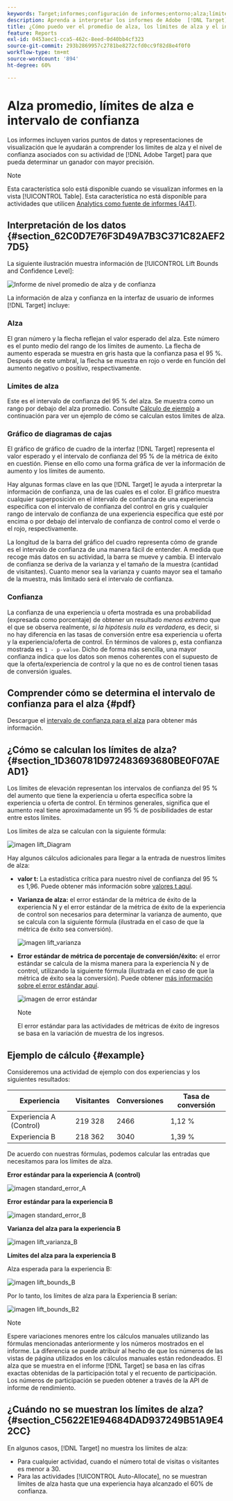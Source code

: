 ```yaml
---
keywords: Target;informes;configuración de informes;entorno;alza;límite de alza;variación;confianza;control
description: Aprenda a interpretar los informes de Adobe  [!DNL Target] que incluyen puntos de datos y representaciones de visualización para ayudarle a comprender los límites de alza y el nivel de confianza de sus actividades.
title: ¿Cómo puedo ver el promedio de alza, los límites de alza y el intervalo de confianza?
feature: Reports
exl-id: 0453aec1-cca5-462c-8eed-0d40bb4cf323
source-git-commit: 293b2869957c2781be8272cfd0cc9f82d8e4f0f0
workflow-type: tm+mt
source-wordcount: '894'
ht-degree: 60%

---
```


# Alza promedio, límites de alza e intervalo de confianza

Los informes incluyen varios puntos de datos y representaciones de visualización que le ayudarán a comprender los límites de alza y el nivel de confianza asociados con su actividad de [!DNL Adobe Target] para que pueda determinar un ganador con mayor precisión.

>[!NOTE]
>
>Esta característica solo está disponible cuando se visualizan informes en la vista [!UICONTROL Table]. Esta característica no está disponible para actividades que utilicen [Analytics como fuente de informes (A4T)](/help/main/c-integrating-target-with-mac/a4t/a4t.md#concept_7540C8C04259434AB6EE33B09F47A1DE).

## Interpretación de los datos {#section_62C0D7E76F3D49A7B3C371C82AEF27D5}

La siguiente ilustración muestra información de [!UICONTROL Lift Bounds and Confidence Level]:

![Informe de nivel promedio de alza y de confianza](/help/main/c-reports/c-report-settings/assets/lift-screenshot-new.png)

La información de alza y confianza en la interfaz de usuario de informes [!DNL Target] incluye:

### Alza

El gran número y la flecha reflejan el valor esperado del alza. Este número es el punto medio del rango de los límites de aumento. La flecha de aumento esperada se muestra en gris hasta que la confianza pasa el 95 %. Después de este umbral, la flecha se muestra en rojo o verde en función del aumento negativo o positivo, respectivamente.

### Límites de alza

Este es el intervalo de confianza del 95 % del alza. Se muestra como un rango por debajo del alza promedio. Consulte [Cálculo de ejemplo](#example) a continuación para ver un ejemplo de cómo se calculan estos límites de alza.

### Gráfico de diagramas de cajas

El gráfico de gráfico de cuadro de la interfaz [!DNL Target] representa el valor esperado y el intervalo de confianza del 95 % de la métrica de éxito en cuestión. Piense en ello como una forma gráfica de ver la información de aumento y los límites de aumento.

Hay algunas formas clave en las que [!DNL Target] le ayuda a interpretar la información de confianza, una de las cuales es el color. El gráfico muestra cualquier superposición en el intervalo de confianza de una experiencia específica con el intervalo de confianza del control en gris y cualquier rango de intervalo de confianza de una experiencia específica que esté por encima o por debajo del intervalo de confianza de control como el verde o el rojo, respectivamente.

La longitud de la barra del gráfico del cuadro representa cómo de grande es el intervalo de confianza de una manera fácil de entender. A medida que recoge más datos en su actividad, la barra se mueve y cambia. El intervalo de confianza se deriva de la varianza y el tamaño de la muestra (cantidad de visitantes). Cuanto menor sea la varianza y cuanto mayor sea el tamaño de la muestra, más limitado será el intervalo de confianza.

### Confianza

La confianza de una experiencia u oferta mostrada es una probabilidad (expresada como porcentaje) de obtener un resultado _menos extremo_ que el que se observa realmente, _si la hipótesis nula es verdadera_, es decir, si no hay diferencia en las tasas de conversión entre esa experiencia u oferta y la experiencia/oferta de control. En términos de valores p, esta confianza mostrada es `1 - p-value`. Dicho de forma más sencilla, una mayor confianza indica que los datos son menos coherentes con el supuesto de que la oferta/experiencia de control y la que no es de control tienen tasas de conversión iguales.

## Comprender cómo se determina el intervalo de confianza para el alza {#pdf}

Descargue el [intervalo de confianza para el alza](/help/main/assets/confidence_interval_lift.pdf) para obtener más información.

## ¿Cómo se calculan los límites de alza? {#section_1D360781D972483693680BE0F07AEAD1}

Los límites de elevación representan los intervalos de confianza del 95 % del aumento que tiene la experiencia u oferta específica sobre la experiencia u oferta de control. En términos generales, significa que el aumento real tiene aproximadamente un 95 % de posibilidades de estar entre estos límites.

Los límites de alza se calculan con la siguiente fórmula:

![imagen lift_Diagram](assets/lift_diagram.png)

Hay algunos cálculos adicionales para llegar a la entrada de nuestros límites de alza:

* **valor t:** La estadística crítica para nuestro nivel de confianza del 95 % es 1,96. Puede obtener más información sobre [valores t aquí](https://en.wikipedia.org/wiki/T-statistic).
* **Varianza de alza:** el error estándar de la métrica de éxito de la experiencia N y el error estándar de la métrica de éxito de la experiencia de control son necesarios para determinar la varianza de aumento, que se calcula con la siguiente fórmula (ilustrada en el caso de que la métrica de éxito sea conversión).

  ![imagen lift_varianza](assets/lift_variance.png)

* **Error estándar de métrica de porcentaje de conversión/éxito:** el error estándar se calcula de la misma manera para la experiencia N y de control, utilizando la siguiente fórmula (ilustrada en el caso de que la métrica de éxito sea la conversión). Puede obtener [más información sobre el error estándar aquí](https://en.wikipedia.org/wiki/Standard_error).

  ![imagen de error estándar](assets/standard_error.png)

  >[!NOTE]
  >
  >El error estándar para las actividades de métricas de éxito de ingresos se basa en la variación de muestra de los ingresos.

## Ejemplo de cálculo {#example}

Consideremos una actividad de ejemplo con dos experiencias y los siguientes resultados:

| Experiencia | Visitantes | Conversiones | Tasa de conversión |
|--- |--- |--- |--- |
| Experiencia A (Control) | 219 328 | 2466 | 1,12 % |
| Experiencia B | 218 362 | 3040 | 1,39 % |

De acuerdo con nuestras fórmulas, podemos calcular las entradas que necesitamos para los límites de alza.

**Error estándar para la experiencia A (control)**

![imagen standard_error_A](assets/standard_error_A.png)

**Error estándar para la experiencia B**

![imagen standard_error_B](assets/standard_error_B.png)

**Varianza del alza para la experiencia B**

![imagen lift_varianza_B](assets/lift_variance_B.png)

**Límites del alza para la experiencia B**

Alza esperada para la experiencia B:

![imagen lift_bounds_B](assets/lift_bounds_B.png)

Por lo tanto, los límites de alza para la Experiencia B serían:

![imagen lift_bounds_B2](assets/lift_bounds_B2.png)

>[!NOTE]
>
>Espere variaciones menores entre los cálculos manuales utilizando las fórmulas mencionadas anteriormente y los números mostrados en el informe. La diferencia se puede atribuir al hecho de que los números de las vistas de página utilizados en los cálculos manuales están redondeados. El alza que se muestra en el informe [!DNL Target] se basa en las cifras exactas obtenidas de la participación total y el recuento de participación. Los números de participación se pueden obtener a través de la API de informe de rendimiento.

## ¿Cuándo no se muestran los límites de alza? {#section_C5622E1E94684DAD937249B51A9E42CC}

En algunos casos, [!DNL Target] no muestra los límites de alza:

* Para cualquier actividad, cuando el número total de visitas o visitantes es menor a 30.
* Para las actividades [!UICONTROL Auto-Allocate], no se muestran límites de alza hasta que una experiencia haya alcanzado el 60% de confianza.
